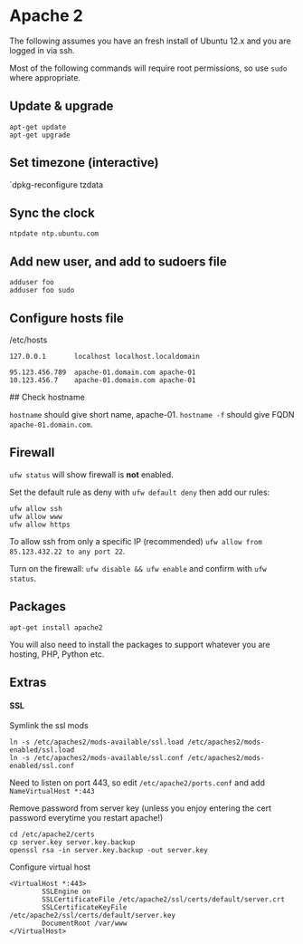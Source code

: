 # Apache 2

The following assumes you have an fresh install of Ubuntu 12.x and you are logged in via ssh.

Most of the following commands will require root permissions, so use `sudo` where appropriate.

## Update & upgrade

```
apt-get update
apt-get upgrade
```

## Set timezone (interactive)

`dpkg-reconfigure tzdata

## Sync the clock

`ntpdate ntp.ubuntu.com`

## Add new user, and add to sudoers file
```
adduser foo
adduser foo sudo
```

## Configure hosts file

/etc/hosts

```
127.0.0.1       localhost localhost.localdomain

95.123.456.789  apache-01.domain.com apache-01
10.123.456.7    apache-01.domain.com apache-01
```

## Check hostname

`hostname` should give short name, apache-01. `hostname -f` should give FQDN `apache-01.domain.com`.

## Firewall

`ufw status` will show firewall is <strong>not</strong> enabled.

Set the default rule as deny with `ufw default deny` then add our rules:

```
ufw allow ssh
ufw allow www
ufw allow https
```

To allow ssh from only a specific IP (recommended) `ufw allow from 85.123.432.22 to any port 22`.

Turn on the firewall: `ufw disable && ufw enable` and confirm with `ufw status`.

## Packages

```
apt-get install apache2
```

You will also need to install the packages to support whatever you are hosting, PHP, Python etc.

## Extras

#### SSL

Symlink the ssl mods

```
ln -s /etc/apaches2/mods-available/ssl.load /etc/apaches2/mods-enabled/ssl.load
ln -s /etc/apaches2/mods-available/ssl.conf /etc/apaches2/mods-enabled/ssl.conf
```

Need to listen on port 443, so edit `/etc/apache2/ports.conf` and add `NameVirtualHost *:443`

Remove password from server key (unless you enjoy entering the cert password everytime you restart apache!)

```
cd /etc/apache2/certs
cp server.key server.key.backup
openssl rsa -in server.key.backup -out server.key
```

Configure virtual host

```
<VirtualHost *:443>
        SSLEngine on
        SSLCertificateFile /etc/apache2/ssl/certs/default/server.crt
        SSLCertificateKeyFile /etc/apache2/ssl/certs/default/server.key
        DocumentRoot /var/www
</VirtualHost>
```